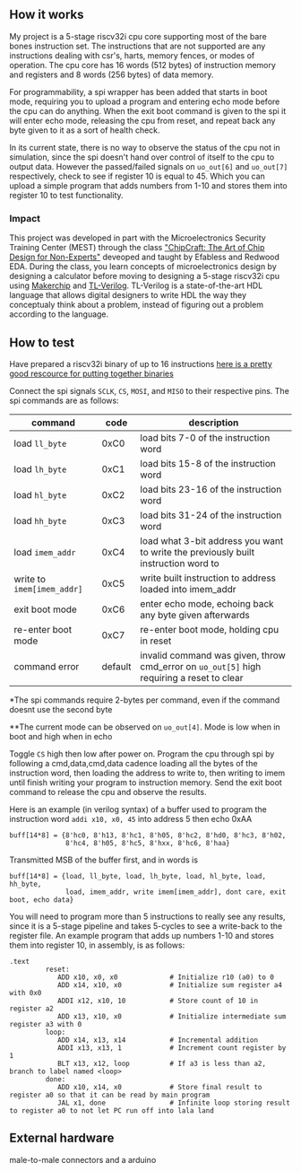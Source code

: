 <!---

This file is used to generate your project datasheet. Please fill in the information below and delete any unused
sections.

You can also include images in this folder and reference them in the markdown. Each image must be less than
512 kb in size, and the combined size of all images must be less than 1 MB.
-->

## How it works

My project is a 5-stage riscv32i cpu core supporting most of the bare bones instruction set. The instructions that are not supported are any instructions dealing with csr's, harts, memory fences, or modes of operation. The cpu core has 16 words (512 bytes) of instruction memory and registers and 8 words (256 bytes) of data memory.

For programmability, a spi wrapper has been added that starts in boot mode, requiring you to upload a program and entering echo mode before the cpu can do anything. When the exit boot command is given to the spi it will enter echo mode, releasing the cpu from reset, and repeat back any byte given to it as a sort of health check. 

In its current state, there is no way to observe the status of the cpu not in simulation, since the spi doesn't hand over control of itself to the cpu to output data. However the passed/failed signals on `uo_out[6]` and `uo_out[7]` respectively, check to see if register 10 is equal to 45. Which you can upload a simple program that adds numbers from 1-10 and stores them into register 10 to test functionality.

### Impact

This project was developed in part with the Microelectronics Security Training Center (MEST) through the class ["ChipCraft: The Art of Chip Design for Non-Experts"](https://github.com/efabless/chipcraft---mest-course) deveoped and taught by Efabless and Redwood EDA. During the class, you learn concepts of microelectronics design
by designing a calculator before moving to designing a 5-stage riscv32i cpu using [Makerchip](https://www.makerchip.com/) and [TL-Verilog](https://www.redwoodeda.com/tl-verilog). 
TL-Verilog is a state-of-the-art HDL language that allows digital designers to write HDL the way they conceptualy think about a problem, instead of figuring out a problem
according to the language.



## How to test

Have prepared a riscv32i binary of up to 16 instructions [here is a pretty good rescource for putting together binaries](https://riscvasm.lucasteske.dev/)

Connect the spi signals `SCLK`, `CS`, `MOSI`, and `MISO` to their respective pins. The spi commands are as follows:

|command|code|description|
|-------|----|-----------|
|load `ll_byte`              |0xC0     | load bits 7-0 of the instruction word                                                    |
|load `lh_byte`              |0xC1     | load bits 15-8 of the instruction word                                                   |
|load `hl_byte`              |0xC2     | load bits 23-16 of the instruction word                                                  |
|load `hh_byte`              |0xC3     | load bits 31-24 of the instruction word                                                  |
|load `imem_addr`            |0xC4     | load what 3-bit address you want to write the previously built instruction word to       |
|write to `imem[imem_addr]`  |0xC5     | write built instruction to address loaded into imem_addr                                 |
|exit boot mode              |0xC6     | enter echo mode, echoing back any byte given afterwards                                  |
|re-enter boot mode          |0xC7     | re-enter boot mode, holding cpu in reset                                                 |
|command error               |default  | invalid command was given, throw cmd_error on `uo_out[5]` high requiring a reset to clear|

*The spi commands require 2-bytes per command, even if the command doesnt use the second byte

**The current mode can be observed on `uo_out[4]`. Mode is low when in boot and high when in echo

Toggle `CS` high then low after power on. Program the cpu through spi by following a cmd,data,cmd,data cadence loading all the bytes of the instruction word, then loading the address to write to, then writing to imem until finish writing your program to instruction memory. Send the exit boot command to release the cpu and observe the results.

Here is an example (in verilog syntax) of a buffer used to program the instruction word  `addi x10, x0, 45` into address 5 then echo 0xAA

```
buff[14*8] = {8'hc0, 8'h13, 8'hc1, 8'h05, 8'hc2, 8'hd0, 8'hc3, 8'h02, 
              8'hc4, 8'h05, 8'hc5, 8'hxx, 8'hc6, 8'haa}
```

Transmitted MSB of the buffer first, and in words is

```
buff[14*8] = {load, ll_byte, load, lh_byte, load, hl_byte, load, hh_byte,
              load, imem_addr, write imem[imem_addr], dont care, exit boot, echo data}
```

You will need to program more than 5 instructions to really see any results, since it is a 5-stage pipeline and takes 5-cycles to see a write-back to the register file. An example program that adds up numbers 1-10 and stores them into register 10, in assembly, is as follows:

```assembly
.text
         reset:
            ADD x10, x0, x0             # Initialize r10 (a0) to 0
            ADD x14, x10, x0            # Initialize sum register a4 with 0x0
            ADDI x12, x10, 10           # Store count of 10 in register a2
            ADD x13, x10, x0            # Initialize intermediate sum register a3 with 0
         loop:
            ADD x14, x13, x14           # Incremental addition
            ADDI x13, x13, 1            # Increment count register by 1
            BLT x13, x12, loop          # If a3 is less than a2, branch to label named <loop>
         done:
            ADD x10, x14, x0            # Store final result to register a0 so that it can be read by main program
            JAL x1, done                # Infinite loop storing result to register a0 to not let PC run off into lala land
```


## External hardware

male-to-male connectors and a arduino
